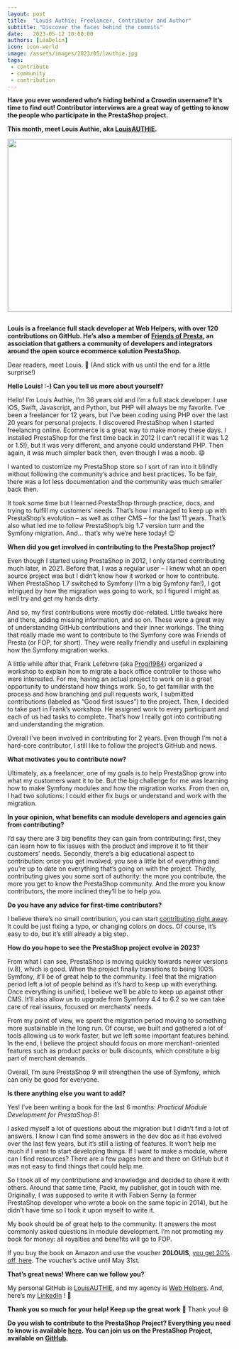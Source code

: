 ```yaml
---
layout: post
title:  "Louis Authie: Freelancer, Contributor and Author"
subtitle: "Discover the faces behind the commits"
date:   2023-05-12 10:00:00
authors: [LéaDelin]
icon: icon-world
image: /assets/images/2023/05/lauthie.jpg
tags:
 - contribute
 - community
 - contribution
---
```


**Have you ever wondered who’s hiding behind a Crowdin username? It’s time to find out! Contributor interviews are a great way of getting to know the people who participate in the PrestaShop project.**

**This month, meet Louis Authie, aka [LouisAUTHIE](https://github.com/LouisAUTHIE).**

<img style="border: 1px solid #CCC; float: center; margin: 0 1em 1em 0;" width="517" height="388" src="/assets/images/2023/05/lauthie.jpg">

**Louis is a freelance full stack developer at Web Helpers, with over 120 contributions on GitHub. He’s also a member of [Friends of Presta](https://friendsofpresta.org/en), an association that gathers a community of developers and integrators around the open source ecommerce solution PrestaShop.**

<div style="clear:both"></div>

Dear readers, meet Louis. 🙌  (And stick with us until the end for a little surprise!)

**Hello Louis! :-) Can you tell us more about yourself?**

Hello! I’m Louis Authie, I’m 36 years old and I’m a full stack developer. I use iOS, Swift, Javascript, and Python, but PHP will always be my favorite. I’ve been a freelancer for 12 years, but I’ve been coding using PHP over the last 20 years for personal projects.
I discovered PrestaShop when I started freelancing online. Ecommerce is a great way to make money these days.
I installed PrestaShop for the first time back in 2012 (I can’t recall if it was 1.2 or 1.5!), but it was very different, and anyone could understand PHP. Then again, it was much simpler back then, even though I was a noob. 😄

I wanted to customize my PrestaShop store so I sort of ran into it blindly without following the community’s advice and best practices. To be fair, there was a lot less documentation and the community was much smaller back then.

It took some time but I learned PrestaShop through practice, docs, and trying to fulfill my customers’ needs. That’s how I managed to keep up with PrestaShop’s evolution – as well as other CMS – for the last 11 years. That’s also what led me to follow PrestaShop’s big 1.7 version turn and the Symfony migration. And… that’s why we’re here today! 😊

**When did you get involved in contributing to the PrestaShop project?**

Even though I started using PrestaShop in 2012, I only started contributing much later, in 2021. Before that, I was a regular user – I knew what an open source project was but I didn’t know how it worked or how to contribute.
When PrestaShop 1.7 switched to Symfony (I’m a big Symfony fan!), I got intrigued by how the migration was going to work, so I figured I might as well try and get my hands dirty.

And so, my first contributions were mostly doc-related. Little tweaks here and there, adding missing information, and so on. These were a great way of understanding GitHub contributions and their inner workings.
The thing that really made me want to contribute to the Symfony core was Friends of Presta (or FOP, for short). They were really friendly and useful in explaining how the Symfony migration works.

A little while after that, Frank Lefebvre (aka [Progi1984](https://github.com/Progi1984)) organized a workshop to explain how to migrate a back office controller to those who were interested. For me, having an actual project to work on is a great opportunity to understand how things work.
So, to get familiar with the process and how branching and pull requests work, I submitted contributions (labeled as “Good first issues”) to the project. Then, I decided to take part in Frank’s workshop. He assigned work to every participant and each of us had tasks to complete. That’s how I really got into contributing and understanding the migration.

Overall I’ve been involved in contributing for 2 years. Even though I’m not a hard-core contributor, I still like to follow the project’s GitHub and news.

**What motivates you to contribute now?**

Ultimately, as a freelancer, one of my goals is to help PrestaShop grow into what my customers want it to be.
But the big challenge for me was learning how to make Symfony modules and how the migration works. From then on, I had two solutions: I could either fix bugs or understand and work with the migration.

**In your opinion, what benefits can module developers and agencies gain from contributing?**

I’d say there are 3 big benefits they can gain from contributing: first, they can learn how to fix issues with the product and improve it to fit their customers' needs. 
Secondly, there’s a big educational aspect to contribution: once you get involved, you see a little bit of everything and you’re up to date on everything that’s going on with the project.
Thirdly, contributing gives you some sort of authority: the more you contribute, the more you get to know the PrestaShop community. And the more you know contributors, the more inclined they’ll be to help you.

**Do you have any advice for first-time contributors?**

I believe there’s no small contribution, you can start [contributing right away](https://docs.prestashop-project.org/v.8-documentation/v/english/). It could be just fixing a typo, or changing colors on docs. Of course, it’s easy to do, but it’s still already a big step.

**How do you hope to see the PrestaShop project evolve in 2023?**

From what I can see, PrestaShop is moving quickly towards newer versions (v.8), which is good. When the project finally transitions to being 100% Symfony, it’ll be of great help to the community. I feel that the migration period left a lot of people behind as it’s hard to keep up with everything.
Once everything is unified, I believe we’ll be able to keep up against other CMS. It’ll also allow us to upgrade from Symfony 4.4 to 6.2 so we can take care of real issues, focused on merchants’ needs. 

From my point of view, we spent the migration period moving to something more sustainable in the long run. Of course, we built and gathered a lot of tools allowing us to work faster, but we left some important features behind. In the end, I believe the project should focus on more merchant-oriented features such as product packs or bulk discounts, which constitute a big part of merchant demands.

Overall, I’m sure PrestaShop 9 will strengthen the use of Symfony, which can only be good for everyone.

**Is there anything else you want to add?**

Yes! I’ve been writing a book for the last 6 months: *Practical Module Development for PrestaShop 8*!

I asked myself a lot of questions about the migration but I didn’t find a lot of answers. I know I can find some answers in the dev doc as it has evolved over the last few years, but it’s still a listing of features. It won’t help me much if I want to start developing things. If I want to make a module, where can I find resources? There are a few pages here and there on GitHub but it was not easy to find things that could help me.

So I took all of my contributions and knowledge and decided to share it with others. Around that same time, Packt, my publisher, got in touch with me. Originally, I was supposed to write it with Fabien Serny (a former PrestaShop developer who wrote a book on the same topic in 2014), but he didn’t have time so I took it upon myself to write it. 

My book should be of great help to the community. It answers the most commonly asked questions in module development.
I’m not promoting my book for money: all royalties and benefits will go to FOP.

If you buy the book on Amazon and use the voucher **20LOUIS**, [you get 20% off, here](https://a.co/d/eOsfniP). The voucher’s active until May 31st.

**That’s great news! Where can we follow you?**

My personal GitHub is [LouisAUTHIE](https://github.com/LouisAUTHIE), and my agency is [Web Helpers](https://www.web-helpers.io/). And, here’s my [LinkedIn](https://www.linkedin.com/in/louis-authie-12b328233/) ! 🙂

**Thank you so much for your help! Keep up the great work** 🙌
Thank you! 😄

**Do you wish to contribute to the PrestaShop Project? Everything you need to know is available [here]([https://docs.prestashop-project.org/v.8-documentation/v/english]). You can join us on the PrestaShop Project, available on  [GitHub](https://github.com/PrestaShop).**

